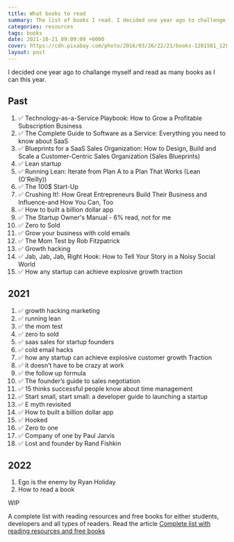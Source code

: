 ```yaml
---
title: What books to read
summary: The list of books I read. I decided one year ago to challenge myself and read as many books as I can this year. Take a look at this article and find all of them.
categories: resources
tags: books
date: 2021-10-21 09:09:09 +0000
cover: https://cdn.pixabay.com/photo/2016/03/26/22/21/books-1281581_1280.jpg
layout: post
---
```


I decided one year ago to challange myself and read as many books as I can this year.

## Past

1. ✅ Technology-as-a-Service Playbook: How to Grow a Profitable Subscription Business
2. ✅ The Complete Guide to Software as a Service: Everything you need to know about SaaS
3. ✅ Blueprints for a SaaS Sales Organization: How to Design, Build and Scale a Customer-Centric Sales Organization (Sales Blueprints)
4. ✅ Lean startup
5. ✅ Running Lean: Iterate from Plan A to a Plan That Works (Lean (O'Reilly))
6. ✅ The 100$ Start-Up
7. ✅ Crushing It!: How Great Entrepreneurs Build Their Business and Influence-and How You Can, Too
8. ✅ How to built a billion dollar app
9. ✅ The Startup Owner's Manual - 6% read, not for me
10. ✅ Zero to Sold
11. ✅ Grow your business with cold emails
12. ✅ The Mom Test by Rob Fitzpatrick
13. ✅ Growth hacking
14. ✅ Jab, Jab, Jab, Right Hook: How to Tell Your Story in a Noisy Social World
15. ✅ How any startup can achieve explosive growth traction

## 2021

1. ✅ growth hacking marketing
2. ✅ running lean
3. ✅ the mom test
4. ✅ zero to sold
5. ✅ saas sales for startup founders
6. ✅ cold email hacks
7. ✅ how any startup can achieve explosive customer growth Traction
8. ✅ it doesn’t have to be crazy at work
9. ✅ the follow up formula
10. ✅ The founder’s guide to sales negotiation
11. ✅ 15 thinks successful people know about time management
12. ✅ Start small, start small: a developer guide to launching a startup
13. ✅ E myth revisited
14. ✅ How to built a billion dollar app
15. ✅ Hooked
16. ✅ Zero to one
17. ✅ Company of one by Paul Jarvis
18. ✅ Lost and founder by Rand Fishkin

## 2022

1. Ego is the enemy by Ryan Holiday
2. How to read a book

WIP

A complete list with reading resources and free books for either students, developers and all types of readers. Read the article [Complete list with reading resources and free books](https://whyboobo.com/resources/free-books-and-reading-resources/)
